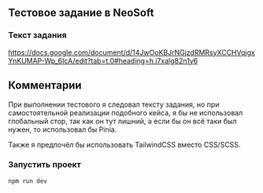 
## Тестовое задание в NeoSoft

### Текст задания
https://docs.google.com/document/d/14JwOoKBJrNGjzdRMRsyXCCHVqjgxYnKUMAP-Wp_6IcA/edit?tab=t.0#heading=h.i7xalg82n1y6

## Комментарии
При выполнении тестового я следовал тексту задания, но при самостоятельной реализации подобного кейса, я бы не использовал глобальный стор, так как он тут лишний, а если бы он всё таки был нужен, то использовал бы Pinia.

Также я предпочёл бы использовать TailwindCSS вместо CSS/SCSS.

### Запустить проект

```sh
npm run dev
```

